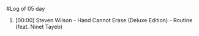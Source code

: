 #Log of 05 day

1. [00:00] Steven Wilson - Hand Cannot Erase (Deluxe Edition) - Routine (feat. Ninet Tayeb)
